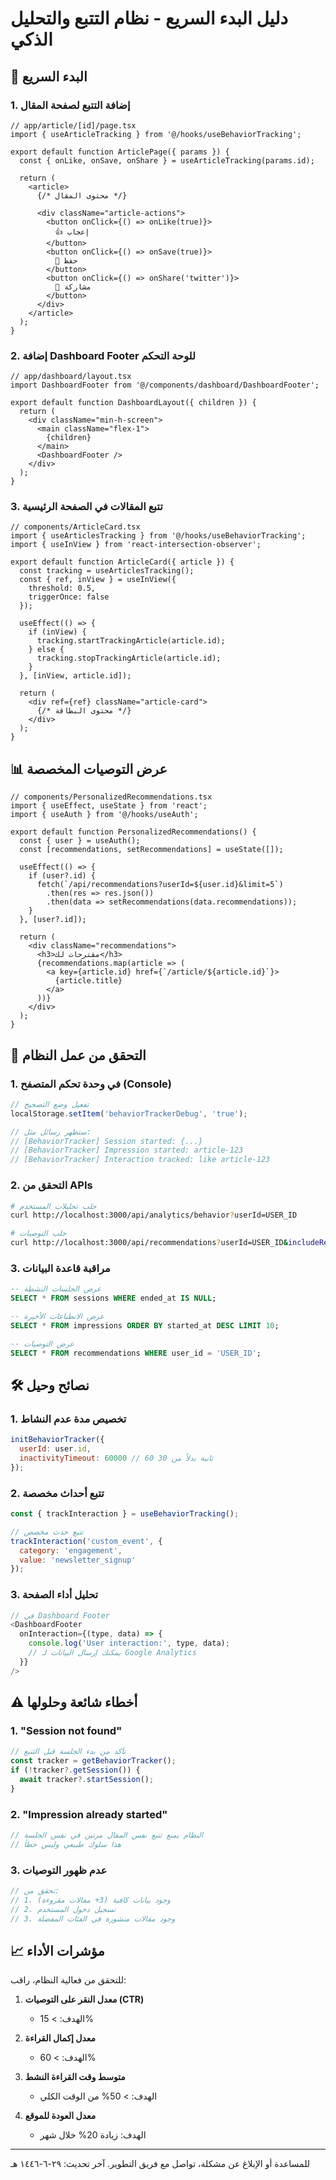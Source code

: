 # دليل البدء السريع - نظام التتبع والتحليل الذكي

## 🚀 البدء السريع

### 1. إضافة التتبع لصفحة المقال

```tsx
// app/article/[id]/page.tsx
import { useArticleTracking } from '@/hooks/useBehaviorTracking';

export default function ArticlePage({ params }) {
  const { onLike, onSave, onShare } = useArticleTracking(params.id);
  
  return (
    <article>
      {/* محتوى المقال */}
      
      <div className="article-actions">
        <button onClick={() => onLike(true)}>
          👍 إعجاب
        </button>
        <button onClick={() => onSave(true)}>
          🔖 حفظ
        </button>
        <button onClick={() => onShare('twitter')}>
          🔗 مشاركة
        </button>
      </div>
    </article>
  );
}
```

### 2. إضافة Dashboard Footer للوحة التحكم

```tsx
// app/dashboard/layout.tsx
import DashboardFooter from '@/components/dashboard/DashboardFooter';

export default function DashboardLayout({ children }) {
  return (
    <div className="min-h-screen">
      <main className="flex-1">
        {children}
      </main>
      <DashboardFooter />
    </div>
  );
}
```

### 3. تتبع المقالات في الصفحة الرئيسية

```tsx
// components/ArticleCard.tsx
import { useArticlesTracking } from '@/hooks/useBehaviorTracking';
import { useInView } from 'react-intersection-observer';

export default function ArticleCard({ article }) {
  const tracking = useArticlesTracking();
  const { ref, inView } = useInView({ 
    threshold: 0.5,
    triggerOnce: false 
  });
  
  useEffect(() => {
    if (inView) {
      tracking.startTrackingArticle(article.id);
    } else {
      tracking.stopTrackingArticle(article.id);
    }
  }, [inView, article.id]);
  
  return (
    <div ref={ref} className="article-card">
      {/* محتوى البطاقة */}
    </div>
  );
}
```

## 📊 عرض التوصيات المخصصة

```tsx
// components/PersonalizedRecommendations.tsx
import { useEffect, useState } from 'react';
import { useAuth } from '@/hooks/useAuth';

export default function PersonalizedRecommendations() {
  const { user } = useAuth();
  const [recommendations, setRecommendations] = useState([]);
  
  useEffect(() => {
    if (user?.id) {
      fetch(`/api/recommendations?userId=${user.id}&limit=5`)
        .then(res => res.json())
        .then(data => setRecommendations(data.recommendations));
    }
  }, [user?.id]);
  
  return (
    <div className="recommendations">
      <h3>مقترحات لك</h3>
      {recommendations.map(article => (
        <a key={article.id} href={`/article/${article.id}`}>
          {article.title}
        </a>
      ))}
    </div>
  );
}
```

## 🎯 التحقق من عمل النظام

### 1. في وحدة تحكم المتصفح (Console)
```javascript
// تفعيل وضع التصحيح
localStorage.setItem('behaviorTrackerDebug', 'true');

// ستظهر رسائل مثل:
// [BehaviorTracker] Session started: {...}
// [BehaviorTracker] Impression started: article-123
// [BehaviorTracker] Interaction tracked: like article-123
```

### 2. التحقق من APIs
```bash
# جلب تحليلات المستخدم
curl http://localhost:3000/api/analytics/behavior?userId=USER_ID

# جلب التوصيات
curl http://localhost:3000/api/recommendations?userId=USER_ID&includeReasons=true
```

### 3. مراقبة قاعدة البيانات
```sql
-- عرض الجلسات النشطة
SELECT * FROM sessions WHERE ended_at IS NULL;

-- عرض الانطباعات الأخيرة
SELECT * FROM impressions ORDER BY started_at DESC LIMIT 10;

-- عرض التوصيات
SELECT * FROM recommendations WHERE user_id = 'USER_ID';
```

## 🛠️ نصائح وحيل

### 1. تخصيص مدة عدم النشاط
```javascript
initBehaviorTracker({
  userId: user.id,
  inactivityTimeout: 60000 // 60 ثانية بدلاً من 30
});
```

### 2. تتبع أحداث مخصصة
```javascript
const { trackInteraction } = useBehaviorTracking();

// تتبع حدث مخصص
trackInteraction('custom_event', {
  category: 'engagement',
  value: 'newsletter_signup'
});
```

### 3. تحليل أداء الصفحة
```javascript
// في Dashboard Footer
<DashboardFooter 
  onInteraction={(type, data) => {
    console.log('User interaction:', type, data);
    // يمكنك إرسال البيانات لـ Google Analytics
  }}
/>
```

## ⚠️ أخطاء شائعة وحلولها

### 1. "Session not found"
```javascript
// تأكد من بدء الجلسة قبل التتبع
const tracker = getBehaviorTracker();
if (!tracker?.getSession()) {
  await tracker?.startSession();
}
```

### 2. "Impression already started"
```javascript
// النظام يمنع تتبع نفس المقال مرتين في نفس الجلسة
// هذا سلوك طبيعي وليس خطأ
```

### 3. عدم ظهور التوصيات
```javascript
// تحقق من:
// 1. وجود بيانات كافية (3+ مقالات مقروءة)
// 2. تسجيل دخول المستخدم
// 3. وجود مقالات منشورة في الفئات المفضلة
```

## 📈 مؤشرات الأداء

للتحقق من فعالية النظام، راقب:

1. **معدل النقر على التوصيات (CTR)**
   - الهدف: > 15%
   
2. **معدل إكمال القراءة**
   - الهدف: > 60%
   
3. **متوسط وقت القراءة النشط**
   - الهدف: > 50% من الوقت الكلي

4. **معدل العودة للموقع**
   - الهدف: زيادة 20% خلال شهر

---

للمساعدة أو الإبلاغ عن مشكلة، تواصل مع فريق التطوير.
آخر تحديث: ٢٩-٦-١٤٤٦ هـ 